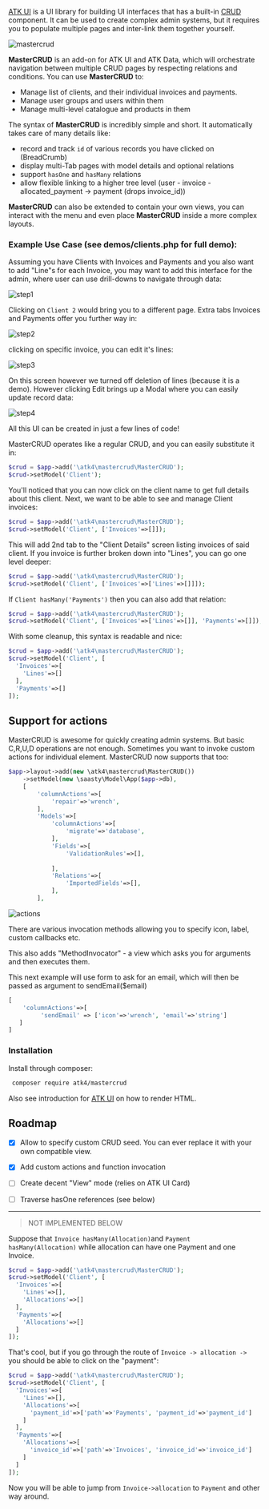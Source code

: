 [ATK UI](https://github.com/atk4/ui) is a UI library for building UI interfaces that has a built-in [CRUD](http://ui.agiletoolkit.org/demos/crud.php) component. It can be used to create complex admin systems, but it requires you to populate multiple pages and inter-link them together yourself. 

![mastercrud](docs/images/mastercrud.png)

**MasterCRUD** is an add-on for ATK UI and ATK Data, which will orchestrate navigation between multiple CRUD pages by respecting relations and conditions. You can use **MasterCRUD** to:

-   Manage list of clients, and their individual invoices and payments.
-   Manage user groups and users within them
-   Manage multi-level catalogue and products in them

The syntax of **MasterCRUD** is incredibly simple and short. It automatically takes care of many details like:

-   record and track `id` of various records you have clicked on (BreadCrumb)
-   display multi-Tab pages with model details and optional relations
-   support `hasOne` and `hasMany` relations
-   allow flexible linking to a higher tree level (user - invoice - allocated_payment -> payment (drops invoice_id))

**MasterCRUD** can also be extended to contain your own views, you can interact with the menu and even place **MasterCRUD** inside a more complex layouts.

### Example Use Case (see demos/clients.php for full demo):

Assuming you have Clients with Invoices and Payments and you also want to add "Line"s for each Invoice, you may want to add this interface for the admin, where user can use drill-downs to navigate through data:

![step1](docs/images/step1.png)

Clicking on `Client 2` would bring you to a different page. Extra tabs Invoices and Payments offer you further way in:

![step2](docs/images/step2.png)

clicking on specific invoice, you can edit it's lines:

![step3](docs/images/step3.png)

On this screen however we turned off deletion of lines (because it is a demo). However clicking Edit brings up a Modal where you can easily update record data:

![step4](docs/images/step4.png)



All this UI can be created in just a few lines of code!



MasterCRUD operates like a regular CRUD, and you can easily substitute it in:

``` php
$crud = $app->add('\atk4\mastercrud\MasterCRUD');
$crud->setModel('Client');
```

You'll noticed that you can now click on the client name to get full details about this client. Next, we want to be able to see and manage Client invoices:

``` php
$crud = $app->add('\atk4\mastercrud\MasterCRUD');
$crud->setModel('Client', ['Invoices'=>[]]);
```

This will add 2nd tab to the "Client Details" screen listing invoices of said client. If you invoice is further broken down into "Lines", you can go one level deeper:

``` php
$crud = $app->add('\atk4\mastercrud\MasterCRUD');
$crud->setModel('Client', ['Invoices'=>['Lines'=>[]]]);
```

If `Client hasMany('Payments')` then you can also add that relation:

``` php
$crud = $app->add('\atk4\mastercrud\MasterCRUD');
$crud->setModel('Client', ['Invoices'=>['Lines'=>[]], 'Payments'=>[]]);
```

With some cleanup, this syntax is readable and nice:

``` php
$crud = $app->add('\atk4\mastercrud\MasterCRUD');
$crud->setModel('Client', [
  'Invoices'=>[
    'Lines'=>[]
  ], 
  'Payments'=>[]
]);
```

## Support for actions

MasterCRUD is awesome for quickly creating admin systems. But basic C,R,U,D operations are not enough. Sometimes you want to invoke custom actions for individual element. MasterCRUD now supports that too:

```php
$app->layout->add(new \atk4\mastercrud\MasterCRUD())
    ->setModel(new \saasty\Model\App($app->db), 
    [
        'columnActions'=>[
            'repair'=>'wrench',
        ],
        'Models'=>[
            'columnActions'=>[
                'migrate'=>'database',
            ],
            'Fields'=>[
                'ValidationRules'=>[],
            
            ],
            'Relations'=>[
                'ImportedFields'=>[],
            ],
        ],
```

 ![actions](docs/images/actions.png)

There are various invocation methods allowing you to specify icon, label, custom callbacks etc.

This also adds "MethodInvocator" - a view which asks you for arguments and then executes them.

This next example will use form to ask for an email, which will then be passed as argument to sendEmail($email)

```php
[
    'columnActions'=>[
         'sendEmail' => ['icon'=>'wrench', 'email'=>'string']
   ]
]
```





### Installation

Install through composer: 

``` bash
 composer require atk4/mastercrud
```

Also see introduction for [ATK UI](https://github.com/atk4/ui) on how to render HTML.

## Roadmap

- [x] Allow to specify custom CRUD seed. You can ever replace it with your own compatible view.
- [x] Add custom actions and function invocation
- [ ] Create decent "View" mode (relies on ATK UI Card)
- [ ] Traverse hasOne references (see below)















-------------------------

> NOT IMPLEMENTED BELOW

Suppose that `Invoice hasMany(Allocation)`and `Payment hasMany(Allocation)` while allocation can have one Payment and one Invoice.

``` php
$crud = $app->add('\atk4\mastercrud\MasterCRUD');
$crud->setModel('Client', [
  'Invoices'=>[
    'Lines'=>[],
    'Allocations'=>[]
  ], 
  'Payments'=>[
    'Allocations'=>[]
  ]
]);
```

That's cool, but if you go through the route of `Invoice -> allocation ->` you should be able to click on the "payment":

``` php
$crud = $app->add('\atk4\mastercrud\MasterCRUD');
$crud->setModel('Client', [
  'Invoices'=>[
    'Lines'=>[],
    'Allocations'=>[
      'payment_id'=>['path'=>'Payments', 'payment_id'=>'payment_id']
    ]
  ], 
  'Payments'=>[
    'Allocations'=>[
      'invoice_id'=>['path'=>'Invoices', 'invoice_id'=>'invoice_id']
    ]
  ]
]);
```

Now you will be able to jump from `Invoice->allocation` to `Payment` and other way around.


